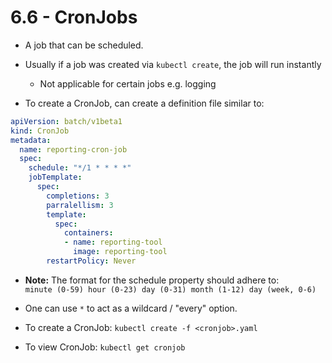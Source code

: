 # 6.6 - CronJobs

- A job that can be scheduled.
- Usually if a job was created via `kubectl create`, the job will run instantly
  - Not applicable for certain jobs e.g. logging

- To create a CronJob, can create a definition file similar to:

```yaml
apiVersion: batch/v1beta1
kind: CronJob
metadata:
  name: reporting-cron-job
  spec:
    schedule: "*/1 * * * *"
    jobTemplate:
      spec:
        completions: 3
        parralellism: 3
        template:
          spec:
            containers:
            - name: reporting-tool
              image: reporting-tool
        restartPolicy: Never
```

- **Note:** The format for the schedule property should adhere to: <br> `minute (0-59) hour (0-23) day (0-31) month (1-12) day (week, 0-6)`
- One can use `*` to act as a wildcard / "every" option.

- To create a CronJob: `kubectl create -f <cronjob>.yaml`

- To view CronJob: `kubectl get cronjob`